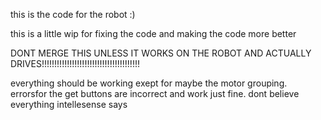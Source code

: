 this is the code for the robot :)

this is a little wip for fixing the code and making the code more better 

DONT MERGE THIS UNLESS IT WORKS ON THE ROBOT AND ACTUALLY DRIVES!!!!!!!!!!!!!!!!!!!!!!!!!!!!!!!!!!!!!!!

everything should be working exept for maybe the motor grouping. errorsfor the get buttons are incorrect and work just fine.
dont believe everything intellesense says
